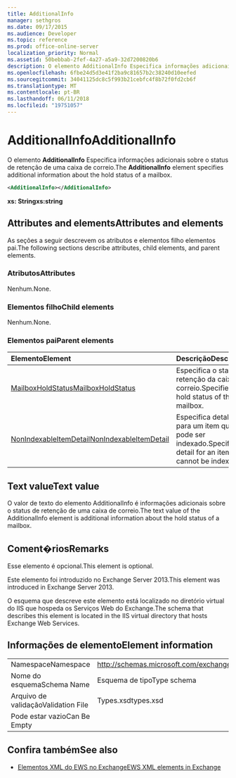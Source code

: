 ```yaml
---
title: AdditionalInfo
manager: sethgros
ms.date: 09/17/2015
ms.audience: Developer
ms.topic: reference
ms.prod: office-online-server
localization_priority: Normal
ms.assetid: 50bebbab-2fef-4a27-a5a9-32d7200820b6
description: O elemento AdditionalInfo Especifica informações adicionais sobre o status de retenção de uma caixa de correio.
ms.openlocfilehash: 6fbe24d5d3e41f2ba9c81657b2c38240d10eefed
ms.sourcegitcommit: 34041125dc8c5f993b21cebfc4f8b72f0fd2cb6f
ms.translationtype: MT
ms.contentlocale: pt-BR
ms.lasthandoff: 06/11/2018
ms.locfileid: "19751057"
---
```

# <a name="additionalinfo"></a><span data-ttu-id="c8957-103">AdditionalInfo</span><span class="sxs-lookup"><span data-stu-id="c8957-103">AdditionalInfo</span></span>

<span data-ttu-id="c8957-104">O elemento **AdditionalInfo** Especifica informações adicionais sobre o status de retenção de uma caixa de correio.</span><span class="sxs-lookup"><span data-stu-id="c8957-104">The **AdditionalInfo** element specifies additional information about the hold status of a mailbox.</span></span> 
  
```XML
<AdditionalInfo></AdditionalInfo>
```

 <span data-ttu-id="c8957-105">**xs: String**</span><span class="sxs-lookup"><span data-stu-id="c8957-105">**xs:string**</span></span>
## <a name="attributes-and-elements"></a><span data-ttu-id="c8957-106">Attributes and elements</span><span class="sxs-lookup"><span data-stu-id="c8957-106">Attributes and elements</span></span>

<span data-ttu-id="c8957-107">As seções a seguir descrevem os atributos e elementos filho elementos pai.</span><span class="sxs-lookup"><span data-stu-id="c8957-107">The following sections describe attributes, child elements, and parent elements.</span></span>
  
### <a name="attributes"></a><span data-ttu-id="c8957-108">Atributos</span><span class="sxs-lookup"><span data-stu-id="c8957-108">Attributes</span></span>

<span data-ttu-id="c8957-109">Nenhum.</span><span class="sxs-lookup"><span data-stu-id="c8957-109">None.</span></span>
  
### <a name="child-elements"></a><span data-ttu-id="c8957-110">Elementos filho</span><span class="sxs-lookup"><span data-stu-id="c8957-110">Child elements</span></span>

<span data-ttu-id="c8957-111">Nenhum.</span><span class="sxs-lookup"><span data-stu-id="c8957-111">None.</span></span>
  
### <a name="parent-elements"></a><span data-ttu-id="c8957-112">Elementos pai</span><span class="sxs-lookup"><span data-stu-id="c8957-112">Parent elements</span></span>

|<span data-ttu-id="c8957-113">**Elemento**</span><span class="sxs-lookup"><span data-stu-id="c8957-113">**Element**</span></span>|<span data-ttu-id="c8957-114">**Descrição**</span><span class="sxs-lookup"><span data-stu-id="c8957-114">**Description**</span></span>|
|:-----|:-----|
|[<span data-ttu-id="c8957-115">MailboxHoldStatus</span><span class="sxs-lookup"><span data-stu-id="c8957-115">MailboxHoldStatus</span></span>](mailboxholdstatus.md) <br/> |<span data-ttu-id="c8957-116">Especifica o status de retenção da caixa de correio.</span><span class="sxs-lookup"><span data-stu-id="c8957-116">Specifies the hold status of the mailbox.</span></span>  <br/> |
|[<span data-ttu-id="c8957-117">NonIndexableItemDetail</span><span class="sxs-lookup"><span data-stu-id="c8957-117">NonIndexableItemDetail</span></span>](nonindexableitemdetail.md) <br/> |<span data-ttu-id="c8957-118">Especifica detalhes para um item que não pode ser indexado.</span><span class="sxs-lookup"><span data-stu-id="c8957-118">Specifies detail for an item that cannot be indexed.</span></span>  <br/> |
   
## <a name="text-value"></a><span data-ttu-id="c8957-119">Text value</span><span class="sxs-lookup"><span data-stu-id="c8957-119">Text value</span></span>

<span data-ttu-id="c8957-120">O valor de texto do elemento AdditionalInfo é informações adicionais sobre o status de retenção de uma caixa de correio.</span><span class="sxs-lookup"><span data-stu-id="c8957-120">The text value of the AdditionalInfo element is additional information about the hold status of a mailbox.</span></span>
  
## <a name="remarks"></a><span data-ttu-id="c8957-121">Coment�rios</span><span class="sxs-lookup"><span data-stu-id="c8957-121">Remarks</span></span>

<span data-ttu-id="c8957-122">Esse elemento é opcional.</span><span class="sxs-lookup"><span data-stu-id="c8957-122">This element is optional.</span></span>
  
<span data-ttu-id="c8957-123">Este elemento foi introduzido no Exchange Server 2013.</span><span class="sxs-lookup"><span data-stu-id="c8957-123">This element was introduced in Exchange Server 2013.</span></span>
  
<span data-ttu-id="c8957-124">O esquema que descreve este elemento está localizado no diretório virtual do IIS que hospeda os Serviços Web do Exchange.</span><span class="sxs-lookup"><span data-stu-id="c8957-124">The schema that describes this element is located in the IIS virtual directory that hosts Exchange Web Services.</span></span>
  
## <a name="element-information"></a><span data-ttu-id="c8957-125">Informações de elemento</span><span class="sxs-lookup"><span data-stu-id="c8957-125">Element information</span></span>

|||
|:-----|:-----|
|<span data-ttu-id="c8957-126">Namespace</span><span class="sxs-lookup"><span data-stu-id="c8957-126">Namespace</span></span>  <br/> |http://schemas.microsoft.com/exchange/services/2006/types  <br/> |
|<span data-ttu-id="c8957-127">Nome do esquema</span><span class="sxs-lookup"><span data-stu-id="c8957-127">Schema Name</span></span>  <br/> |<span data-ttu-id="c8957-128">Esquema de tipo</span><span class="sxs-lookup"><span data-stu-id="c8957-128">Type schema</span></span>  <br/> |
|<span data-ttu-id="c8957-129">Arquivo de validação</span><span class="sxs-lookup"><span data-stu-id="c8957-129">Validation File</span></span>  <br/> |<span data-ttu-id="c8957-130">Types.xsd</span><span class="sxs-lookup"><span data-stu-id="c8957-130">types.xsd</span></span>  <br/> |
|<span data-ttu-id="c8957-131">Pode estar vazio</span><span class="sxs-lookup"><span data-stu-id="c8957-131">Can Be Empty</span></span>  <br/> ||
   
## <a name="see-also"></a><span data-ttu-id="c8957-132">Confira também</span><span class="sxs-lookup"><span data-stu-id="c8957-132">See also</span></span>

- [<span data-ttu-id="c8957-133">Elementos XML do EWS no Exchange</span><span class="sxs-lookup"><span data-stu-id="c8957-133">EWS XML elements in Exchange</span></span>](ews-xml-elements-in-exchange.md)

